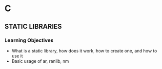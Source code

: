 # C
## STATIC LIBRARIES

### Learning Objectives
  * What is a static library, how does it work, how to create one, and how to use it
  * Basic usage of ar, ranlib, nm
